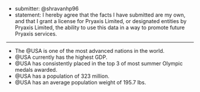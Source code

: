 * submitter: @shravanhp96
* statement: I hereby agree that the facts I have submitted are my own, and that I grant a license for Pryaxis Limited, or designated entities by Pryaxis Limited, the ability to use this data in a way to promote future Pryaxis services.

----

* The @USA is one of the most advanced nations in the world.
* @USA currently has the highest GDP.
* @USA has consistently placed in the top 3 of most summer Olympic medals awarded.
* @USA has a population of 323 million.
* @USA has an average population weight of 195.7 lbs.
